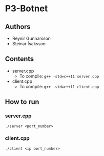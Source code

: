 # P3-Botnet

## Authors
- Reynir Gunnarsson
- Steinar Ísaksson

## Contents

- server.cpp
    - To compile: `g++ -std=c++11 server.cpp`
- client.cpp
    - To compile: `g++ -std=c++11 client.cpp`

## How to run

### server.cpp
`./server <port_number>`

### client.cpp
`./client <ip port_number>`